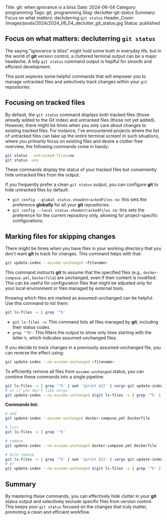 Title: git: when ignorance is a bliss
Date: 2024-06-04
Category: programming
Tags: git, programming
Slug: declutter-git-status
Summary: Focus on what matters: decluterring `git status`
Header_Cover: /images/posts/2024/2024_06_04_declutter_git_status.jpg
Status: published

## Focus on what matters: decluterring `git status`

The saying "ignorance is bliss" might hold some truth in everyday life, but in the world of **git** version control, a cluttered terminal output can be a major headache.
A tidy `git status` command output is heplful for smooth and efficient development.

This post explores some helpful commands that will empower you to manage untracked files and selectively track changes within your `git` repositories.

## Focusing on tracked files

By default, the `git status` command displays both tracked files (those already added to the Git index) and untracked files (those not yet added).
However, there might be times when you only care about changes to existing tracked files.
For instance, I've encountered projects where the list of untracked files can take up the entire terminal screen!
In such situations, where you primarily focus on existing files and desire a clutter-free overview, the following commands come in handy:

```bash
git status --untracked-files=no
git status -uno
```

These commands display the status of your tracked files but conveniently hide untracked files from the output.

If you frequently prefer a clean `git status` output, you can configure **git** to hide untracked files by default:

- `git config --global status.showUntrackedFiles no`: this sets the preference **globally** for all your **git** repositories.
- `git config --local status.showUntrackedFiles no`: this sets the preference for the current repository only, allowing for project-specific configurations.

## Marking files for skipping changes

There might be times when you have files in your working directory that you don't want **git** to track for changes. This command helps with that:

```bash
git update-index --assume-unchanged <filename>
```

This command instructs **git** to assume that the specified files (e.g., `docker-compose.yml`, `Dockerfile`) are unchanged, even if their content is modified.
This can be useful for configuration files that might be adjusted only for your local environment or files managed by external tools.

Knowing which files are marked as assumed-unchanged can be helpful. Use this command to list them:

```bash
git ls-files -v | grep '^h'
```

- `git ls-files -v`: This command lists all files managed by **git**, including their status codes.
- `grep '^h'`: This filters the output to show only lines starting with the letter `h`, which indicates assumed-unchanged files.

If you decide to track changes in a previously assumed-unchanged file, you can reverse the effect using:

```bash
git update-index --no-assume-unchanged <filename>
```

To efficiently remove all files from `assume-unchanged` status, you can combine these commands into a single pipeline:

```bash
git ls-files -v | grep '^h' | awk '{print $2}' | xargs git update-index --no-assume-unchanged
# or if you don't like xargs
git update-index --no-assume-unchanged $(git ls-files -v | grep '^h' | awk '{ORS=" "} {print $2}')
```

**Commands list:**

```bash
# add
git update-index --assume-unchanged docker-compose.yml Dockerfile

# list
git ls-files -v | grep '^h'

# remove
git update-index --no-assume-unchanged docker-compose.yml Dockerfile

# bulk remove
git ls-files -v | grep '^h' | awk '{print $2}' | xargs git update-index --no-assume-unchanged
# or
git update-index --no-assume-unchanged $(git ls-files -v | grep '^h' | awk '{ORS=" "} {print $2}')
```

## Summary

By mastering these commands, you can effectively hide clutter in your **git** status output and selectively exclude specific files from version control.
This keeps your `git status` focused on the changes that truly matter, promoting a clean and efficient workflow.
